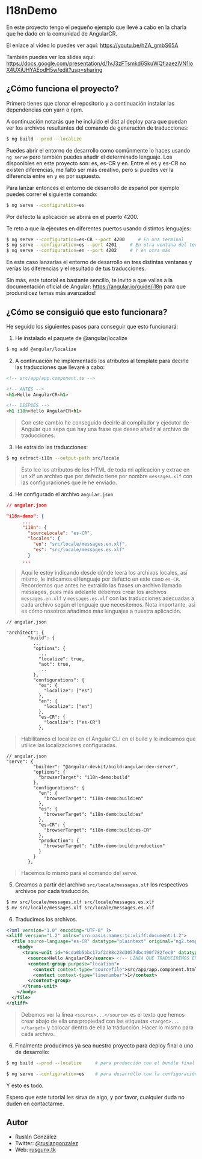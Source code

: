 # I18nDemo

En este proyecto tengo el pequeño ejemplo que llevé a cabo en la charla que he dado en la comunidad de AngularCR.

El enlace al video lo puedes ver aquí: https://youtu.be/hZA_gmbS65A

También puedes ver los slides aquí: https://docs.google.com/presentation/d/1vJ3zFTsmkd6SkuWQfjaaeziVN1loX4UXiUHYAEodH5w/edit?usp=sharing

## ¿Cómo funciona el proyecto?

Primero tienes que clonar el repositorio y a continuación instalar las dependencias con yarn o npm.

A continuación notarás que he incluido el dist al deploy para que puedan ver los archivos resultantes del comando de generación de traducciones:

```bash
$ ng build --prod --localize
```

Puedes abrir el entorno de desarrollo como comúnmente lo haces usando `ng serve` pero también puedes añadir el determinado lenguaje. Los disponibles en este proyecto son: es, es-CR y en. Entre el es y es-CR no existen diferencias, me faltó ser más creativo, pero si puedes ver la diferencia entre en y es por supuesto.

Para lanzar entonces el entorno de desarrollo de español por ejemplo puedes correr el siguiente comando:

```bash
$ ng serve --configuration=es
```

Por defecto la aplicación se abrirá en el puerto 4200.

Te reto a que la ejecutes en diferentes puertos usando distintos lenguajes:

```bash
$ ng serve --configuration=es-CR --port 4200     # En una terminal
$ ng serve --configuration=es --port 4201     # En otra ventana del terminal
$ ng serve --configuration=en --port 4202     # Y en otra más
```

En este caso lanzarías el entorno de desarrollo en tres distintas ventanas y verías las diferencias y el resultado de tus traducciones.

Sin más, este tutorial es bastante sencillo, te invito a que vallas a la documentación oficial de Angular: https://angular.io/guide/i18n para que produndicez temas más avanzados!

## ¿Cómo se consiguió que esto funcionara?

He seguido los siguientes pasos para conseguir que esto funcionará:

1. He instalado el paquete de @angular/localize

```bash
$ ng add @angular/localize
```

2. A continuación he implementado los atributos al template para decirle las traducciones que llevaré a cabo:

```html
<!-- src/app/app.component.ts -->

<!-- ANTES -->
<h1>Hello AngularCR<h1>

<!-- DESPUÉS -->
<h1 i18n>Hello AngularCR<h1>
```
> Con este cambio he conseguido decirle al compilador y ejecutor de Angular que sepa que hay una frase que deseo añadir al archivo de traducciones.

3. He extraido las traducciones:

```bash
$ ng extract-i18n --output-path src/locale
```
> Esto lee los atributos de los HTML de toda mi aplicación y extrae en un xlf un archivo que por defecto tiene por nombre `messages.xlf` con las configuraciones que le he enviado.

4. He configurado el archivo `angular.json`

```json
// angular.json

"i18n-demo": {
      ...
      "i18n": {
        "sourceLocale": "es-CR",
        "locales": {
          "en": "src/locale/messages.en.xlf",
          "es": "src/locale/messages.es.xlf"
        }
      ...
```
> Aquí le estoy indicando desde dónde leerá los archivos locales, así mismo, le indicamos el lenguaje por defecto en este caso `es-CR`. Recordemos que antes he extraído las frases un archivo llamado messages, pues más adelante debemos crear los archivos `messages.en.xlf` y `messages.es.xlf` con las traducciones adecuadas a cada archivo según el lenguaje que necesitemos. Nota importante, asi es cómo nosotros añadimos más lenguajes a nuestra aplicación.

```
// angular.json

"architect": {
        "build": {
          ...
          "options": {
            ...
            "localize": true,
            "aot": true,
            ...
          },
          "configurations": {
            "es": {
              "localize": ["es"]
            },
            "en": {
              "localize": ["en"]
            },
            "es-CR": {
              "localize": ["es-CR"]
            },
```
> Habilitamos el localize en el Angular CLI en el build y le indicamos que utilice las localizaciones configuradas.

```
// angular.json
"serve": {
          "builder": "@angular-devkit/build-angular:dev-server",
          "options": {
            "browserTarget": "i18n-demo:build"
          },
          "configurations": {
            "en": {
              "browserTarget": "i18n-demo:build:en"
            },
            "es": {
              "browserTarget": "i18n-demo:build:es"
            },
            "es-CR": {
              "browserTarget": "i18n-demo:build:es-CR"
            },
            "production": {
              "browserTarget": "i18n-demo:build:production"
            }
          }
        },
```
> Hacemos lo mismo para el comando del serve.

5. Creamos a partir del archivo `src/locale/messages.xlf` los respectivos archivos por cada traducción.

```bash
$ mv src/locale/messages.xlf src/locale/messages.es.xlf
$ mv src/locale/messages.xlf src/locale/messages.es.xlf
```

6. Traducimos los archivos.

```xml
<?xml version="1.0" encoding="UTF-8" ?>
<xliff version="1.2" xmlns="urn:oasis:names:tc:xliff:document:1.2">
  <file source-language="es-CR" datatype="plaintext" original="ng2.template">
    <body>
      <trans-unit id="6cda0b5bbc17af2d88c28d3057dbc490f782fec0" datatype="html">
        <source>Hello AngularCR</source> <!-- LINEA QUE TRADUCIREMOS EN ESTE EJEMPLO -->
        <context-group purpose="location">
          <context context-type="sourcefile">src/app/app.component.html</context>
          <context context-type="linenumber">1</context>
        </context-group>
      </trans-unit>
    </body>
  </file>
</xliff>
```

> Debemos ver la linea `<source>...</source>` es el texto que hemos crear abajo de ella una propiedad con las etiquetas `<target>...</target>` y colocar dentro de ella la traducción. Hacer lo mismo para cada archivo.

6. Finalmente producimos ya sea nuestro proyecto para deploy final o uno de desarrollo:

```bash
$ ng build --prod --localize     # para producción con el bundle final 

$ ng serve --configuration=es    # para desarrollo con la configuración por cada lenguaje, si no lo especificamos, cogerá el que está por defecto.
```

Y esto es todo. 

Espero que este tutorial les sirva de algo, y por favor, cualquier duda no duden en contactarme.


## Autor
- Ruslán González
- Twitter: [@ruslangonzalez](https://twitter.com/ruslangonzalez)
- Web: [rusgunx.tk](https://rusgunx.tk)

